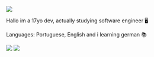 <img src="https://media.discordapp.net/attachments/635625973764849684/938464403836268574/IMG_7439.png?width=407&height=358">


Hallo im a 17yo dev, actually studying software engineer 🖥

Languages: Portuguese, English and i learning german 📚

<img src="https://github-readme-stats.vercel.app/api?username=iampawan&&show_icons=true&title_color=ffffff&icon_color=bb2acf&text_color=daf7dc&bg_color=151515">
<img src="https://github-readme-stats.vercel.app/api/top-langs/?username=anuraghazra&layout=compact)](https://github.com/anuraghazra/github-readme-stats">
